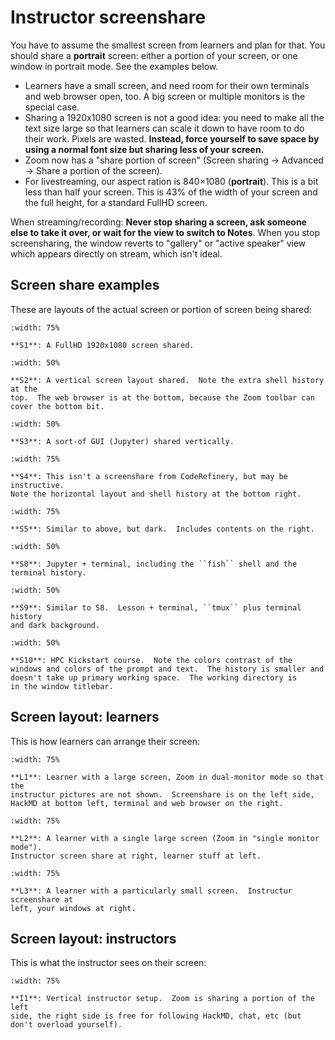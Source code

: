 # Instructor screenshare

You have to assume the smallest screen from learners and plan for
that.  You should share a **portrait** screen: either a portion of
your screen, or one window in portrait mode.  See the examples below.

- Learners have a small screen, and need room for their own terminals
  and web browser open, too.  A big screen or multiple monitors is
  the special case.
- Sharing a 1920x1080 screen is not a good idea: you need to make all
  the text size large so that learners can scale it down to have room
  to do their work.  Pixels are wasted.  **Instead, force yourself to
  save space by using a normal font size but sharing less of your
  screen.**
- Zoom now has a "share portion of screen" (Screen sharing → Advanced
  → Share a portion of the screen).
- For livestreaming, our aspect ration is 840×1080 (**portrait**).
  This is a bit less than half your screen.  This is 43% of the width
  of your screen and the full height, for a standard FullHD screen.

When streaming/recording: **Never stop sharing a screen, ask someone
else to take it over, or wait for the view to switch to Notes**.  When
you stop screensharing, the window reverts to "gallery" or "active
speaker" view which appears directly on stream, which isn't ideal.



## Screen share examples

These are layouts of the actual screen or portion of screen being
shared:

```{figure} img/instructor-tech-online/screenshare-fullhd.png
:width: 75%

**S1**: A FullHD 1920x1080 screen shared.
```

```{figure} img/instructor-tech-online/screenshare-vertical.png
:width: 50%

**S2**: A vertical screen layout shared.  Note the extra shell history at the
top.  The web browser is at the bottom, because the Zoom toolbar can
cover the bottom bit.
```

```{figure} img/instructor-tech-online/screenshare-jupyter.png
:width: 50%

**S3**: A sort-of GUI (Jupyter) shared vertically.
```

```{figure} img/instructor-tech-online/screenshare-rsh.png
:width: 75%

**S4**: This isn't a screenshare from CodeRefinery, but may be instructive.
Note the horizontal layout and shell history at the bottom right.
```

```{figure} img/screenshare/s5-shell-intro-dark.png
:width: 75%

**S5**: Similar to above, but dark.  Includes contents on the right.
```

```{figure} img/screenshare/s8-modular-code-development.png
:width: 50%

**S8**: Jupyter + terminal, including the ``fish`` shell and the
terminal history.
```

```{figure} img/screenshare/s9-git-intro.png
:width: 50%

**S9**: Similar to S8.  Lesson + terminal, ``tmux`` plus terminal history
and dark background.
```

```{figure} img/screenshare/s10-kickstart-prompt-log.png
:width: 50%

**S10**: HPC Kickstart course.  Note the colors contrast of the
windows and colors of the prompt and text.  The history is smaller and
doesn't take up primary working space.  The working directory is
in the window titlebar.
```


## Screen layout: learners

This is how learners can arrange their screen:

```{figure} img/instructor-tech-online/learner-largescreen.png
:width: 75%

**L1**: Learner with a large screen, Zoom in dual-monitor mode so that the
instructur pictures are not shown.  Screenshare is on the left side,
HackMD at bottom left, terminal and web browser on the right.
```

```{figure} img/instructor-tech-online/learner-normal.png
:width: 75%

**L2**: A learner with a single large screen (Zoom in "single monitor mode").
Instructor screen share at right, learner stuff at left.
```

```{figure} img/instructor-tech-online/learner-small.png
:width: 75%

**L3**: A learner with a particularly small screen.  Instructur screenshare at
left, your windows at right.
```

## Screen layout: instructors

This is what the instructor sees on their screen:

```{figure} img/instructor-tech-online/instructor.png
:width: 75%

**I1**: Vertical instructor setup.  Zoom is sharing a portion of the left
side, the right side is free for following HackMD, chat, etc (but
don't overload yourself).
```
